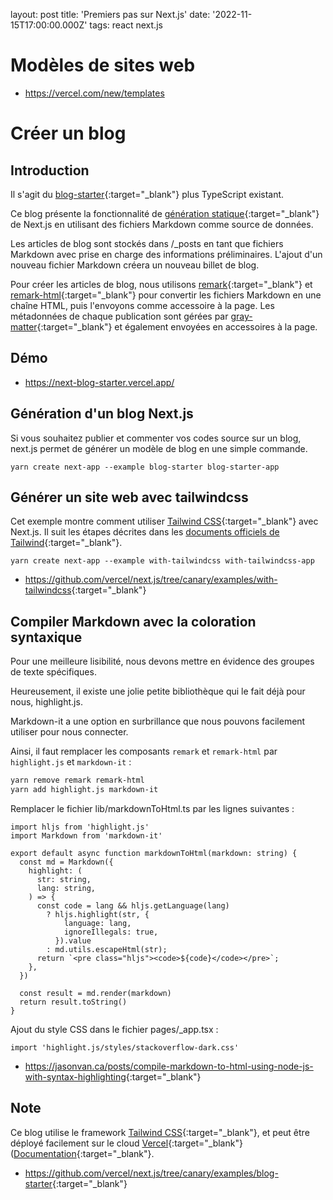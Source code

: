 layout: post
title: 'Premiers pas sur Next.js'
date: '2022-11-15T17:00:00.000Z'
tags: react next.js

# Modèles de sites web
* <https://vercel.com/new/templates>

# Créer un blog
## Introduction

Il s'agit du [blog-starter](https://github.com/vercel/next.js/tree/canary/examples/blog-starter){:target="_blank"} plus TypeScript existant.

Ce blog présente la fonctionnalité de [génération statique](https://nextjs.org/docs/basic-features/pages){:target="_blank"} de Next.js en utilisant des fichiers Markdown comme source de données.

Les articles de blog sont stockés dans /_posts en tant que fichiers Markdown avec prise en charge des informations préliminaires. L'ajout d'un nouveau fichier Markdown créera un nouveau billet de blog.

Pour créer les articles de blog, nous utilisons [remark](https://github.com/remarkjs/remark){:target="_blank"} et [remark-html](https://github.com/remarkjs/remark-html){:target="_blank"} pour convertir les fichiers Markdown en une chaîne HTML, puis l'envoyons comme accessoire à la page. Les métadonnées de chaque publication sont gérées par [gray-matter](https://github.com/jonschlinkert/gray-matter){:target="_blank"} et également envoyées en accessoires à la page.

## Démo
* <https://next-blog-starter.vercel.app/>

## Génération d'un blog Next.js

Si vous souhaitez publier et commenter vos codes source sur un blog, next.js permet de générer un modèle de blog en une simple commande.

```shell
yarn create next-app --example blog-starter blog-starter-app
```

## Générer un site web avec tailwindcss

Cet exemple montre comment utiliser [Tailwind CSS](https://tailwindcss.com/){:target="_blank"} avec Next.js. Il suit les étapes décrites dans les [documents officiels de Tailwind](https://tailwindcss.com/docs/guides/nextjs){:target="_blank"}.

```shell
yarn create next-app --example with-tailwindcss with-tailwindcss-app
```

* <https://github.com/vercel/next.js/tree/canary/examples/with-tailwindcss>{:target="_blank"}

## Compiler Markdown avec la coloration syntaxique
Pour une meilleure lisibilité, nous devons mettre en évidence des groupes de texte spécifiques.

Heureusement, il existe une jolie petite bibliothèque qui le fait déjà pour nous, highlight.js.

Markdown-it a une option en surbrillance que nous pouvons facilement utiliser pour nous connecter.

Ainsi, il faut remplacer les composants ``remark`` et ``remark-html`` par ``highlight.js`` et ``markdown-it`` :
```bash
yarn remove remark remark-html
yarn add highlight.js markdown-it
```

Remplacer le fichier lib/markdownToHtml.ts par les lignes suivantes :
```tsx
import hljs from 'highlight.js'
import Markdown from 'markdown-it'

export default async function markdownToHtml(markdown: string) {
  const md = Markdown({
    highlight: (
      str: string,
      lang: string,
    ) => {
      const code = lang && hljs.getLanguage(lang)
        ? hljs.highlight(str, {
            language: lang,
            ignoreIllegals: true,
          }).value
        : md.utils.escapeHtml(str);
      return `<pre class="hljs"><code>${code}</code></pre>`;
    },
  })

  const result = md.render(markdown)
  return result.toString()
}
```

Ajout du style CSS dans le fichier pages/_app.tsx :
```tsx
import 'highlight.js/styles/stackoverflow-dark.css'
```

* <https://jasonvan.ca/posts/compile-markdown-to-html-using-node-js-with-syntax-highlighting>{:target="_blank"}

## Note
Ce blog utilise le framework [Tailwind CSS](https://tailwindcss.com/){:target="_blank"}, et peut être déployé facilement sur le cloud [Vercel](https://vercel.com/new?utm_source=github&utm_medium=readme&utm_campaign=next-example){:target="_blank"} ([Documentation](https://nextjs.org/docs/deployment){:target="_blank"}.

* <https://github.com/vercel/next.js/tree/canary/examples/blog-starter>{:target="_blank"}
